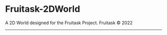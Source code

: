 # Fruitask-2DWorld
A 2D World designed for the Fruitask Project. Fruitask © 2022






------------------------------------------------------------------------------------------------------------------------------------------------------------------------

